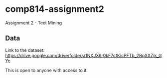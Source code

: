 # comp814-assignment2
Assignment 2 - Text Mining 

## Data
Link to the dataset:
https://drive.google.com/drive/folders/1NXJX6r0kF7cfKicPFTb_2BpXXZik_GYc

This is open to anyone with access to it.